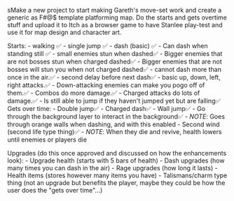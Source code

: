 sMake a new project to start making Gareth's move-set work and create a generic as F#@$ template platforming map. Do the starts and gets overtime stuff and upload it to Itch as a browser game to have Stanlee play-test and use it for map design and character art.

Starts:
	- walking ✅
	- single jump ✅
	- dash (basic) ✅
		- Can dash when standing still ✅
		- small enemies stun when dashed✅
		- Bigger enemies that are not bosses stun when charged dashed✅
		- Bigger enemies that are not bosses will stun you when not charged dashed✅
		- cannot dash more than once in the air.✅
		- second delay before next dash✅
	- basic up, down, left, right attacks.✅
		- Down-attacking enemies can make you pogo off of them.✅
		- Combos do more damage.✅
		- Charged attacks do lots of damage.✅
	- Is still able to jump if they haven't jumped yet but are falling✅
Gets over time:
	- Double jump✅
	- Charged dash✅
	- Wall jump✅
	- Go through the background layer to interact in the background✅
		- *NOTE*: Goes through orange walls when dashing, and with this enabled
	- Second wind (second life type thing)✅
		- *NOTE*: When they die and revive, health lowers until enemies or players die

Upgrades (do this once approved and discussed on how the enhancements look):
	- Upgrade health (starts with 5 bars of health)
	- Dash upgrades (how many times you can dash in the air)
	- Rage upgrades (how long it lasts)
	- Health items (stores however many items you have)
	- Talismans/charm type thing (not an upgrade but benefits the player, maybe they could be how the user does the "gets over time"...)
